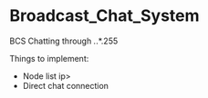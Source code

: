 Broadcast_Chat_System
=====================

BCS
Chatting through *.*.*.255

Things to implement:
 - Node list
	<Name> ip> <port>
 - Direct chat connection
